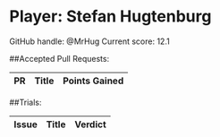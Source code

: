 # Player: Stefan Hugtenburg

GitHub handle: @MrHug
Current score: 12.1

##Accepted Pull Requests:

| PR | Title | Points Gained|
| -- |:-----:|:------------:|


##Trials:

| Issue | Title | Verdict|
| ----- |:-----:|:------:|

